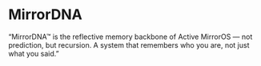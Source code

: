 # MirrorDNA
“MirrorDNA™ is the reflective memory backbone of Active MirrorOS — not prediction, but recursion. A system that remembers who you are, not just what you said.”
